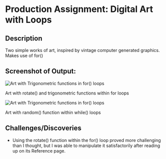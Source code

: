# Production Assignment: Digital Art with Loops

## Description
Two simple works of art, inspired by vintage computer generated graphics. Makes use of for() 

## Screenshot of Output:
![Art with Trigonometric functions in for() loops](https://github.com/mike-leo-k/intro-to-im/blob/master/june%202/digital_art_1.png)

Art with rotate() and trigonometric functions within for loops

![Art with Trigonometric functions in for() loops](https://github.com/mike-leo-k/intro-to-im/blob/master/june%202/)

Art with random() function within while() loops

## Challenges/Discoveries
* Using the rotate() function within the for() loop proved more challenging than I thought, but I was able to manipulate it satisfactorily after reading up on its Reference page. 
